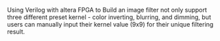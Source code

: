 Using Verilog with altera FPGA to Build an image filter not only support three different preset kernel - color inverting, blurring, and dimming, but users can manually input their kernel value (9x9) for their unique filtering result.
